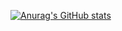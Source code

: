 [![Anurag's GitHub stats](https://github-readme-stats.vercel.app/api?username=maskcat&show_icons=true&theme=radical)](https://github.com/anuraghazra/github-readme-stats)
